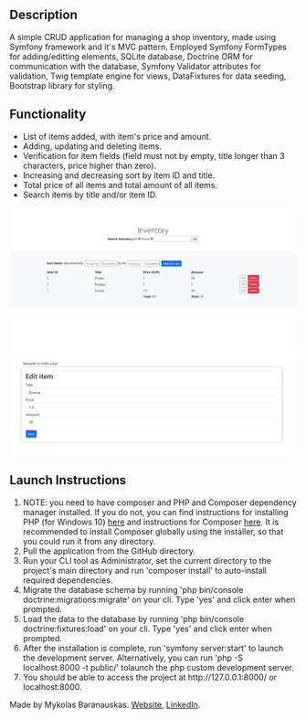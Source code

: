 <h2>Description</h2>
A simple CRUD application for managing a shop inventory, made using Symfony framework and it's MVC pattern. Employed Symfony FormTypes for adding/editting elements, SQLite database, Doctrine ORM for communication with the database, Symfony Validator attributes for validation, Twig template engine for views, DataFixtures for data seeding, Bootstrap library for styling.
<h2>Functionality</h2>
<ul>
    <li>List of items added, with item's price and amount.</li>
    <li>Adding, updating and deleting items.</li>
    <li>Verification for item fields (field must not by empty, title longer than 3 characters, price higher than zero).</li>
    <li>Increasing and decreasing sort by item ID and title.</li>
    <li>Total price of all items and total amount of all items.</li>
    <li>Search items by title and/or item ID.</li>
</ul>
<img src="screenshot.png" alt="App screenshot">
<img src="screenshot-editform.png" alt="Edit form screenshot">
<h2>Launch Instructions</h2>
<ol>
    <li>NOTE: you need to have composer and PHP and Composer dependency manager installed. If you do not, you can find instructions for installing PHP (for Windows 10) <a href="https://www.geeksforgeeks.org/how-to-install-php-in-windows-10/" target = "_blank">here</a> and instructions for Composer <a href="https://getcomposer.org/download/" target = "_blank">here</a>. It is recommended to install Composer globally using the installer, so that you could run it from any directory.</li>
    <li>Pull the application from the GitHub directory.</li>
    <li>Run your CLI tool as Administrator, set the current directory to the project's main directory and run 'composer install' to auto-install required dependencies.</li>
    <li>Migrate the database schema by running 'php bin/console doctrine:migrations:migrate' on your cli. Type 'yes' and click enter when prompted.</li>
    <li>Load the data to the database by running 'php bin/console doctrine:fixtures:load' on your cli. Type 'yes' and click enter when prompted.</li>
    <li>After the installation is complete, run 'symfony server:start' to launch the development server. Alternatively, you can run 'php -S localhost:8000 -t public/' tolaunch the php custom development server.</li>
    <li>You should be able to access the project at http://127.0.0.1:8000/ or localhost:8000.</li>
</ol>

Made by Mykolas Baranauskas. <a href="https://mykolasbar.github.io/my-website/" target="_blank">Website</a>, <a href="https://www.linkedin.com/in/mykolas-baranauskas-b3809b110/" target="_blank">LinkedIn</a>.